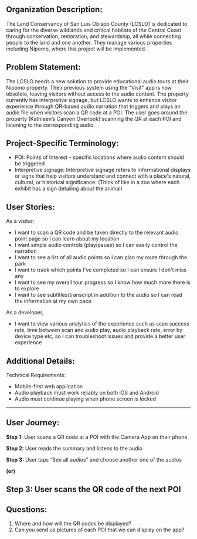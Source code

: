 ## Organization Description:

The Land Conservancy of San Luis Obispo County (LCSLO) is dedicated to caring for the diverse wildlands and critical habitats of the Central Coast through conservation, restoration, and stewardship, all while connecting people to the land and one another. They manage various properties including Nipomo, where this project will be implemented.

## Problem Statement:

The LCSLO needs a new solution to provide educational audio tours at their Nipomo property. Their previous system using the "Visit" app is now obsolete, leaving visitors without access to the audio content. The property currently has interpretive signage, but LCSLO wants to enhance visitor experience through QR-based audio narration that triggers and plays an audio file when visitors scan a QR code at a POI. The user goes around the property (Kathleen’s Canyon Overlook) scanning the QR at each POI and listening to the corresponding audio.

## Project-Specific Terminology:

- POI: Points of Interest - specific locations where audio content should be triggered
- Interpretive signage: Interpretive signage refers to informational displays or signs that help visitors understand and connect with a place's natural, cultural, or historical significance. (Think of like in a zoo where each exhibit has a sign detailing about the animal)

## User Stories:

As a visitor:

- I want to scan a QR code and be taken directly to the relevant audio point page so I can learn about my location
- I want simple audio controls (play/pause) so I can easily control the narration
- I want to see a list of all audio points so I can plan my route through the park
- I want to track which points I've completed so I can ensure I don't miss any
- I want to see my overall tour progress so I know how much more there is to explore
- I want to see subtitles/transcript in addition to the audio so I can read the information at my own pace

As a developer,

- I want to view various analytics of the experience such as scan success rate, time between scan and audio play, audio playback rate, error by device type etc, so I can troubleshoot issues and provide a better user experience



## Additional Details:

Technical Requirements:

- Mobile-first web application
- Audio playback must work reliably on both iOS and Android
- Audio must continue playing when phone screen is locked

---


## User Journey:

**Step 1:** User scans a QR code at a POI with the Camera App on their phone

**Step 2:** User reads the summary and listens to the audio 

**Step 3:** User taps “See all audios” and choose another one of the audios

**(or)**

**Step 3:** User scans the QR code of the next POI
---


## **Questions:**


1. Where and how will the QR codes be displayed? 
2. Can you send us pictures of each POI that we can display on the app?

